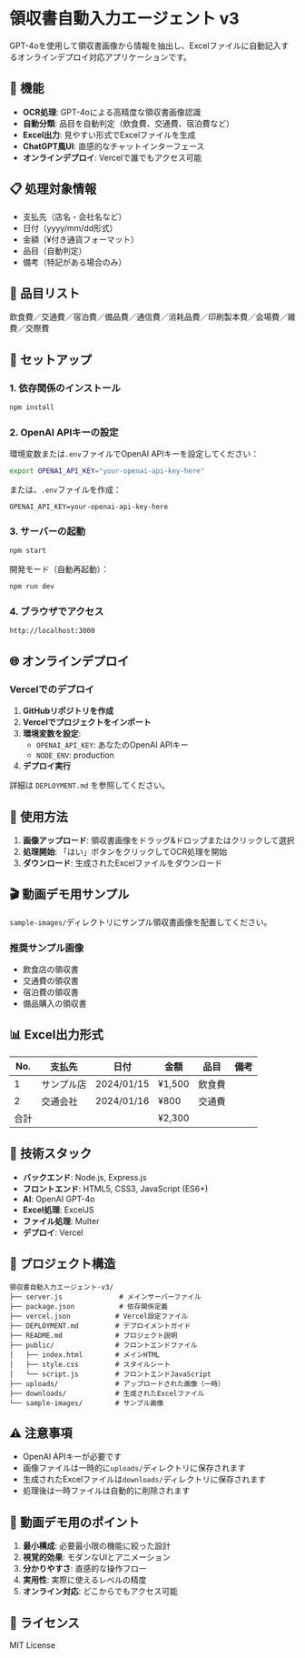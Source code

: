# 領収書自動入力エージェント v3

GPT-4oを使用して領収書画像から情報を抽出し、Excelファイルに自動記入するオンラインデプロイ対応アプリケーションです。

## 🎯 機能

- **OCR処理**: GPT-4oによる高精度な領収書画像認識
- **自動分類**: 品目を自動判定（飲食費、交通費、宿泊費など）
- **Excel出力**: 見やすい形式でExcelファイルを生成
- **ChatGPT風UI**: 直感的なチャットインターフェース
- **オンラインデプロイ**: Vercelで誰でもアクセス可能

## 📋 処理対象情報

- 支払先（店名・会社名など）
- 日付（yyyy/mm/dd形式）
- 金額（¥付き通貨フォーマット）
- 品目（自動判定）
- 備考（特記がある場合のみ）

## 📁 品目リスト

飲食費／交通費／宿泊費／備品費／通信費／消耗品費／印刷製本費／会場費／雑費／交際費

## 🚀 セットアップ

### 1. 依存関係のインストール

```bash
npm install
```

### 2. OpenAI APIキーの設定

環境変数または`.env`ファイルでOpenAI APIキーを設定してください：

```bash
export OPENAI_API_KEY="your-openai-api-key-here"
```

または、`.env`ファイルを作成：

```
OPENAI_API_KEY=your-openai-api-key-here
```

### 3. サーバーの起動

```bash
npm start
```

開発モード（自動再起動）：

```bash
npm run dev
```

### 4. ブラウザでアクセス

```
http://localhost:3000
```

## 🌐 オンラインデプロイ

### Vercelでのデプロイ

1. **GitHubリポジトリを作成**
2. **Vercelでプロジェクトをインポート**
3. **環境変数を設定**:
   - `OPENAI_API_KEY`: あなたのOpenAI APIキー
   - `NODE_ENV`: production
4. **デプロイ実行**

詳細は `DEPLOYMENT.md` を参照してください。

## 📖 使用方法

1. **画像アップロード**: 領収書画像をドラッグ&ドロップまたはクリックして選択
2. **処理開始**: 「はい」ボタンをクリックしてOCR処理を開始
3. **ダウンロード**: 生成されたExcelファイルをダウンロード

## 🎬 動画デモ用サンプル

`sample-images/`ディレクトリにサンプル領収書画像を配置してください。

### 推奨サンプル画像
- 飲食店の領収書
- 交通費の領収書
- 宿泊費の領収書
- 備品購入の領収書

## 📊 Excel出力形式

| No. | 支払先 | 日付 | 金額 | 品目 | 備考 |
|-----|--------|------|------|------|------|
| 1 | サンプル店 | 2024/01/15 | ¥1,500 | 飲食費 | |
| 2 | 交通会社 | 2024/01/16 | ¥800 | 交通費 | |
| 合計 | | | ¥2,300 | | |

## 🔧 技術スタック

- **バックエンド**: Node.js, Express.js
- **フロントエンド**: HTML5, CSS3, JavaScript (ES6+)
- **AI**: OpenAI GPT-4o
- **Excel処理**: ExcelJS
- **ファイル処理**: Multer
- **デプロイ**: Vercel

## 📁 プロジェクト構造

```
領収書自動入力エージェント-v3/
├── server.js              # メインサーバーファイル
├── package.json           # 依存関係定義
├── vercel.json           # Vercel設定ファイル
├── DEPLOYMENT.md         # デプロイメントガイド
├── README.md             # プロジェクト説明
├── public/               # フロントエンドファイル
│   ├── index.html        # メインHTML
│   ├── style.css         # スタイルシート
│   └── script.js         # フロントエンドJavaScript
├── uploads/              # アップロードされた画像（一時）
├── downloads/            # 生成されたExcelファイル
└── sample-images/        # サンプル画像
```

## ⚠️ 注意事項

- OpenAI APIキーが必要です
- 画像ファイルは一時的に`uploads/`ディレクトリに保存されます
- 生成されたExcelファイルは`downloads/`ディレクトリに保存されます
- 処理後は一時ファイルは自動的に削除されます

## 🎯 動画デモ用のポイント

1. **最小構成**: 必要最小限の機能に絞った設計
2. **視覚的効果**: モダンなUIとアニメーション
3. **分かりやすさ**: 直感的な操作フロー
4. **実用性**: 実際に使えるレベルの精度
5. **オンライン対応**: どこからでもアクセス可能

## 📄 ライセンス

MIT License